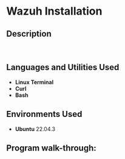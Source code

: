 <h1>Wazuh Installation</h1>


<h2>Description</h2>

<br />


<h2>Languages and Utilities Used</h2>

- <b>Linux Terminal</b> 
- <b>Curl</b>
- <b>Bash</b>

<h2>Environments Used </h2>

- <b>Ubuntu</b> 22.04.3

<h2>Program walk-through:</h2>


<!--
 ```diff
- text in red
+ text in green
! text in orange
# text in gray
@@ text in purple (and bold)@@
```
--!>
